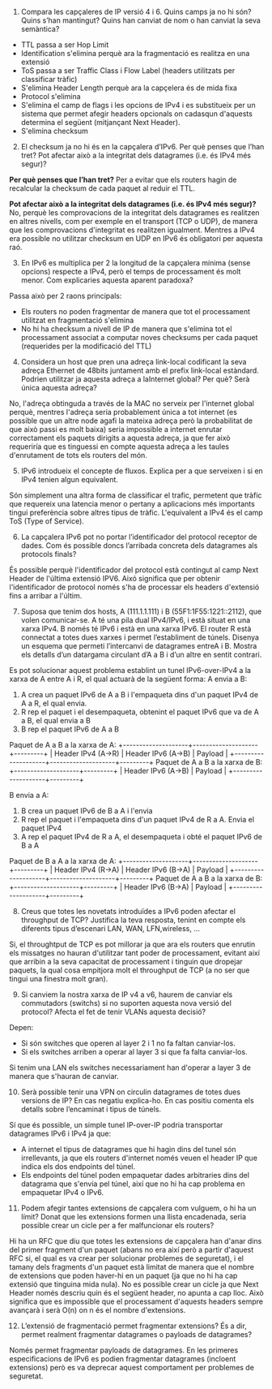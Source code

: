 1. Compara les capçaleres de IP versió 4 i 6. Quins camps ja no hi són? Quins s’han mantingut? Quins han canviat de nom o han canviat la seva semàntica?

- TTL passa a ser Hop Limit
- Identification s'elimina perquè ara la fragmentació es realitza en una extensió
- ToS passa a ser Traffic Class i Flow Label (headers utilitzats per classificar tràfic)
- S'elimina Header Length perquè ara la capçelera és de mida fixa
- Protocol s'elimina
- S'elimina el camp de flags i les opcions de IPv4 i es substitueix per un sistema que permet afegir headers opcionals on cadasqun d'aquests determina el següent (mitjançant Next Header).
- S'elimina checksum

2. El checksum ja no hi és en la capçalera d’IPv6. Per què penses que l’han tret? Pot afectar això a la integritat dels datagrames (i.e. és IPv4 més segur)?

**Per què penses que l’han tret?** Per a evitar que els routers hagin de recalcular la checksum de cada paquet al reduir el TTL.

**Pot afectar això a la integritat dels datagrames (i.e. és IPv4 més segur)?** No, perquè les comprovacions de la integritat dels datagrames es realitzen en altres nivells, com per exemple en el transport (TCP o UDP), de manera que les comprovacions d'integritat es realitzen igualment. Mentres a IPv4 era possible no utilitzar checksum en UDP en IPv6 és obligatori per aquesta raó.

3. En IPv6 es multiplica per 2 la longitud de la capçalera mínima (sense opcions) respecte a IPv4, però el temps de processament és molt menor. Com explicaries aquesta aparent paradoxa?

Passa això per 2 raons principals:
- Els routers no poden fragmentar de manera que tot el processament utilitzat en fragmentació s'elimina
- No hi ha checksum a nivell de IP de manera que s'elimina tot el processament associat a computar noves checksums per cada paquet (requerides per la modificació del TTL)

4. Considera un host que pren una adreça link-local codificant la seva adreça Ethernet de 48bits juntament amb el prefix link-local estàndard. Podrien utilitzar ja aquesta adreça a laInternet global? Per què? Serà única aquesta adreça?

No, l'adreça obtinguda a través de la MAC no serveix per l'internet global perquè, mentres l'adreça seria probablement única a tot internet (es possible que un altre node agafi la mateixa adreça però la probabilitat de que això passi es molt baixa) seria impossible a internet enrutar correctament els paquets dirigits a aquesta adreça, ja que fer això requeriría que es tinguessi en compte aquesta adreça a les taules d'enrutament de tots els routers del món.

5. IPv6 introdueix el concepte de fluxos. Explica per a que serveixen i si en IPv4 tenien algun equivalent.

Són simplement una altra forma de classificar el trafic, permetent que tràfic que requereix una latencia menor o pertany a aplicacions més importants tingui preferència sobre altres tipus de tràfic. L'equivalent a IPv4 és el camp ToS (Type of Service).

6. La capçalera IPv6 pot no portar l’identificador del protocol receptor de dades. Com és possible doncs l’arribada concreta dels datagrames als protocols finals?

És possible perquè l'identificador del protocol està contingut al camp Next Header de l'última extensió IPV6. Aixó significa que per obtenir l'identificador de protocol només s'ha de processar els headers d'extensió fins a arribar a l'últim.

7. Suposa que tenim dos hosts, A (111.1.1.111) i B (55F1:1F55:1221::2112), que volen comunicar-se. A té una pila dual IPv4/IPv6, i està situat en una xarxa IPv4. B només té IPv6 i està en una xarxa IPv6. El router R està connectat a totes dues xarxes i permet l’establiment de túnels. Disenya un esquema que permeti l’intercanvi de datagrames entreA i B. Mostra els detalls d’un datargama circulant d’A a B i d’un altre en sentit contrari.

Es pot solucionar aquest problema establint un tunel IPv6-over-IPv4 a la xarxa de A entre A i R, el qual actuarà de la següent forma:
A envia a B:
1. A crea un paquet IPv6 de A a B i l'empaqueta dins d'un paquet IPv4 de A a R, el qual envia.
2. R rep el paquet i el desempaqueta, obtenint el paquet IPv6 que va de A a B, el qual envia a B
3. B rep el paquet IPv6 de A a B

Paquet de A a B a la xarxa de A:
+--------------------+--------------------+---------+
| Header IPv4 (A->R) | Header IPv6 (A->B) | Payload |
+--------------------+--------------------+---------+
Paquet de A a B a la xarxa de B:
+--------------------+---------+
| Header IPv6 (A->B) | Payload |
+--------------------+---------+

B envia a A:
1. B crea un paquet IPv6 de B a A i l'envia
2. R rep el paquet i l'empaqueta dins d'un paquet IPv4 de R a A. Envia el paquet IPv4
3. A rep el paquet IPv4 de R a A, el desempaqueta i obté el paquet IPv6 de B a A

Paquet de B a A a la xarxa de A:
+--------------------+--------------------+---------+
| Header IPv4 (R->A) | Header IPv6 (B->A) | Payload |
+--------------------+--------------------+---------+
Paquet de A a B a la xarxa de B:
+--------------------+---------+
| Header IPv6 (B->A) | Payload |
+--------------------+---------+

8. Creus que totes les novetats introduïdes a IPv6 poden afectar el throughput de TCP? Justifica la teva resposta, tenint en compte els diferents tipus d’escenari LAN, WAN, LFN,wireless, ...

Si, el throughtput de TCP es pot millorar ja que ara els routers que enrutin els missatges no hauran d'utilitzar tant poder de processament, evitant així que arribin a la seva capacitat de processament i tinguin que dropejar paquets, la qual cosa empitjora molt el throughput de TCP (a no ser que tingui una finestra molt gran).

9. Si canviem la nostra xarxa de IP v4 a v6, haurem de canviar els commutadors (switchs) si no suporten aquesta nova versió del protocol? Afecta el fet de tenir VLANs aquesta decisió?

Depen:
- Si són switches que operen al layer 2 i 1 no fa faltan canviar-los.
- Si els switches arriben a operar al layer 3 si que fa falta canviar-los.

Si tenim una LAN els switches necessariament han d'operar a layer 3 de manera que s'hauran de canviar.

10. Serà possible tenir una VPN on circulin datagrames de totes dues versions de IP? En cas negatiu explica-ho. En cas positiu comenta els detalls sobre l’encaminat i tipus de túnels.

Sí que és possible, un simple tunel IP-over-IP podria transportar datagrames IPv6 i IPv4 ja que:
- A internet el tipus de datagrames que hi hagin dins del tunel són irrellevants, ja que els routers d'internet només veuen el header IP que indica els dos endpoints del túnel.
- Els endpoints del túnel poden empaquetar dades arbitraries dins del datagrama que s'envia pel túnel, així que no hi ha cap problema en empaquetar IPv4 o IPv6.

11. Podem afegir tantes extensions de capçalera com vulguem, o hi ha un límit? Donat que les extensions formen una llista encadenada, seria possible crear un cicle per a fer malfuncionar els routers?

Hi ha un RFC que diu que totes les extensions de capçalera han d'anar dins del primer fragment d'un paquet (abans no era així però a partir d'aquest RFC si, el qual es va crear per solucionar problemes de seguretat), i el tamany dels fragments d'un paquet està limitat de manera que el nombre de extensions que poden haver-hi en un paquet (ja que no hi ha cap extensió que tinguina mida nula).
No es possible crear un cicle ja que Next Header només descriu quin és el següent header, no apunta a cap lloc. Això significa que es impossible que el processament d'aquests headers sempre avançarà i serà O(n) on n és el nombre d'extensions.

12. L’extensió de fragmentació permet fragmentar extensions? És a dir, permet realment fragmentar datagrames o payloads de datagrames?

Només permet fragmentar payloads de datagrames. En les primeres especificacions de IPv6 es podien fragmentar datagrames (incloent extensions) però es va deprecar aquest comportament per problemes de seguretat.

